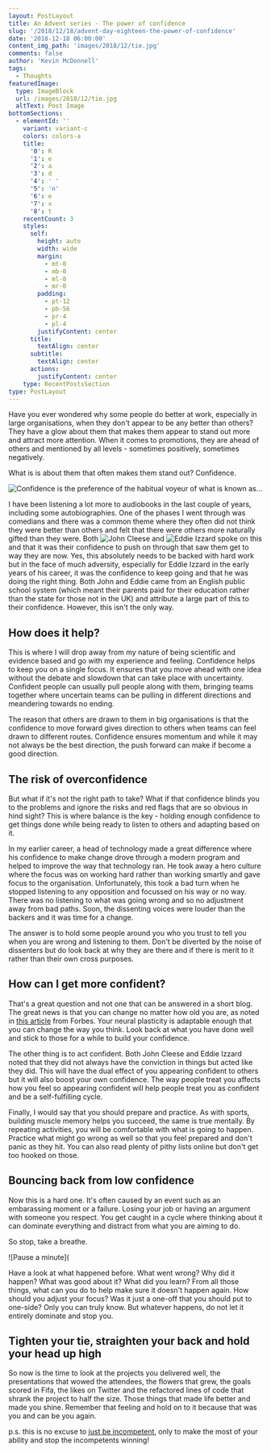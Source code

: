 ```yaml
---
layout: PostLayout
title: An Advent series - The power of confidence
slug: '/2018/12/18/advent-day-eighteen-the-power-of-confidence'
date: '2018-12-18 06:00:00'
content_img_path: 'images/2018/12/tie.jpg'
comments: false
author: 'Kevin McDonnell'
tags:
  - Thoughts
featuredImage:
  type: ImageBlock
  url: /images/2018/12/tie.jpg
  altText: Post Image
bottomSections:
  - elementId: ''
    variant: variant-c
    colors: colors-a
    title:
      '0': R
      '1': e
      '2': a
      '3': d
      '4': ' '
      '5': 'n'
      '6': e
      '7': x
      '8': t
    recentCount: 3
    styles:
      self:
        height: auto
        width: wide
        margin:
          - mt-0
          - mb-0
          - ml-0
          - mr-0
        padding:
          - pt-12
          - pb-56
          - pr-4
          - pl-4
        justifyContent: center
      title:
        textAlign: center
      subtitle:
        textAlign: center
      actions:
        justifyContent: center
    type: RecentPostsSection
type: PostLayout
---
```


Have you ever wondered why some people do better at work, especially in large organisations, when they don't appear to be any better than others? They have a glow about them that makes them appear to stand out more and attract more attention. When it comes to promotions, they are ahead of others and mentioned by all levels - sometimes positively, sometimes negatively.

What is is about them that often makes them stand out? Confidence.

![Confidence is the preference of the habitual voyeur of what is known as...](e.jpg)

I have been listening a lot more to audiobooks in the last couple of years, including some autobiographies. One of the phases I went through was comedians and there was a common theme where they often did not think they were better than others and felt that there were others more naturally gifted than they were. Both ![John Cleese](https://www.audible.co.uk/pd/So-Anyway-Audiobook/B01KG20M68) and ![Eddie Izzard](https://www.audible.co.uk/pd/Believe-Me-Audiobook/B0727KV8RP?qid=1547298136&sr=sr_1_1&ref=a_search_c3_lProduct_1_1&pf_rd_p=c6e316b8-14da-418d-8f91-b3cad83c5183&pf_rd_r=C07CHDQ4P51S9CCDGMP9&) spoke on this and that it was their confidence to push on through that saw them get to way they are now. Yes, this absolutely needs to be backed with hard work but in the face of much adversity, especially for Eddie Izzard in the early years of his career, it was the confidence to keep going and that he was doing the right thing. Both John and Eddie came from an English public school system (which meant their parents paid for their education rather than the state for those not in the UK) and attribute a large part of this to their confidence. However, this isn't the only way.

## How does it help?

This is where I will drop away from my nature of being scientific and evidence based and go with my experience and feeling. Confidence helps to keep you on a single focus. It ensures that you move ahead with one idea without the debate and slowdown that can take place with uncertainty. Confident people can usually pull people along with them, bringing teams together where uncertain teams can be pulling in different directions and meandering towards no ending.

The reason that others are drawn to them in big organisations is that the confidence to move forward gives direction to others when teams can feel drawn to different routes. Confidence ensures momentum and while it may not always be the best direction, the push forward can make if become a good direction.

## The risk of overconfidence

But what if it's not the right path to take? What if that confidence blinds you to the problems and ignore the risks and red flags that are so obvious in hind sight? This is where balance is the key - holding enough confidence to get things done while being ready to listen to others and adapting based on it.

In my earlier career, a head of technology made a great difference where his confidence to make change drove through a modern program and helped to improve the way that technology ran. He took away a hero culture where the focus was on working hard rather than working smartly and gave focus to the organisation. Unfortunately, this took a bad turn when he stopped listening to any opposition and focussed on his way or no way. There was no listening to what was going wrong and so no adjustment away from bad paths. Soon, the dissenting voices were louder than the backers and it was time for a change.

The answer is to hold some people around you who you trust to tell you when you are wrong and listening to them. Don't be diverted by the noise of dissenters but do look back at why they are there and if there is merit to it rather than their own cross purposes.

## How can I get more confident?

That's a great question and not one that can be answered in a short blog. The great news is that you can change no matter how old you are, as noted in [this article](https://www.forbes.com/sites/margiewarrell/2015/02/26/build-self-confidence-5strategies/#6a6feb7b6ade) from Forbes. Your neural plasticity is adaptable enough that you can change the way you think. Look back at what you have done well and stick to those for a while to build your confidence.

The other thing is to act confident. Both John Cleese and Eddie Izzard noted that they did not always have the conviction in things but acted like they did. This will have the dual effect of you appearing confident to others but it will also boost your own confidence. The way people treat you affects how you feel so appearing confident will help people treat you as confident and be a self-fulfilling cycle.

Finally, I would say that you should prepare and practice. As with sports, building muscle memory helps you succeed, the same is true mentally. By repeating activities, you will be comfortable with what is going to happen. Practice what might go wrong as well so that you feel prepared and don't panic as they hit. You can also read plenty of pithy lists online but don't get too hooked on those.

## Bouncing back from low confidence

Now this is a hard one. It's often caused by an event such as an embarassing moment or a failure. Losing your job or having an argument with someone you respect. You get caught in a cycle where thinking about it can dominate everything and distract from what you are aiming to do.

So stop, take a breathe.

![Pause a minute](

Have a look at what happened before. What went wrong? Why did it happen? What was good about it? What did you learn? From all those things, what can you do to help make sure it doesn't happen again. How should you adjust your focus? Was it just a one-off that you should put to one-side? Only you can truly know. But whatever happens, do not let it entirely dominate and stop you.

## Tighten your tie, straighten your back and hold your head up high

So now is the time to look at the projects you delivered well, the presentations that wowed the attendees, the flowers that grew, the goals scored in Fifa, the likes on Twitter and the refactored lines of code that shrank the project to half the size. Those things that made life better and made you shine. Remember that feeling and hold on to it because that was you and can be you again.

p.s. this is no excuse to [just be incompetent](https://www.sciencealert.com/here-s-why-incompetent-people-often-seem-so-confident), only to make the most of your ability and stop the incompetents winning!

